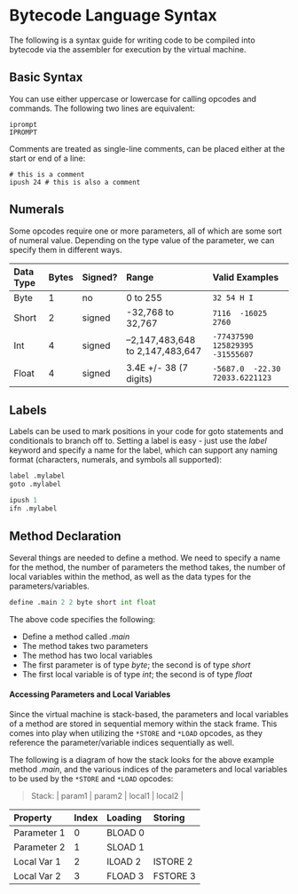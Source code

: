 # Bytecode Language Syntax

The following is a syntax guide for writing code to be compiled into bytecode via the assembler for execution by the virtual machine.

## Basic Syntax

You can use either uppercase or lowercase for calling opcodes and commands. The following two lines are equivalent:

    iprompt
    IPROMPT

Comments are treated as single-line comments, can be placed either at the start or end of a line:

    # this is a comment
    ipush 24 # this is also a comment

## Numerals

Some opcodes require one or more parameters, all of which are some sort of numeral value. Depending on the type value of the parameter, we can specify them in different ways.

Data Type | Bytes | Signed? | Range | Valid Examples
:--- | :--- | :--- | :--- | :---
Byte | 1 | no | 0 to 255 | `32 54 H I`
Short | 2 | signed | -32,768 to 32,767 | `7116  -16025  2760`
Int | 4 | signed | –2,147,483,648 to 2,147,483,647 | `-77437590  125829395  -31555607`
Float | 4 | signed | 3.4E +/- 38 (7 digits) | `-5687.0  -22.30  72033.6221123`

## Labels

Labels can be used to mark positions in your code for goto statements and conditionals to branch off to. Setting a label is easy - just use the *label* keyword and specify a name for the label, which can support any naming format (characters, numerals, and symbols all supported):

```python
label .mylabel
goto .mylabel

ipush 1
ifn .mylabel
```

## Method Declaration

Several things are needed to define a method. We need to specify a name for the method, the number of parameters the method takes, the number of local variables within the method, as well as the data types for the parameters/variables.

```python
define .main 2 2 byte short int float
```

The above code specifies the following:
- Define a method called *.main*
- The method takes two parameters
- The method has two local variables
- The first parameter is of type *byte*; the second is of type *short*
- The first local variable is of type *int*; the second is of type *float*

#### Accessing Parameters and Local Variables

Since the virtual machine is stack-based, the parameters and local variables of a method are stored in sequential memory within the stack frame. This comes into play when utilizing the `*STORE` and `*LOAD` opcodes, as they reference the parameter/variable indices sequentially as well.

The following is a diagram of how the stack looks for the above example method *.main*, and the various indices of the parameters and local variables to be used by the `*STORE` and `*LOAD` opcodes:

> Stack:
> |  param1  |  param2  |  local1  |  local2  |

Property | Index | Loading | Storing
:--- | :--- | :--- | :---
Parameter 1 | 0 | BLOAD 0 | |
Parameter 2 | 1 | SLOAD 1 | |
Local Var 1 | 2 | ILOAD 2 | ISTORE 2 |
Local Var 2 | 3 | FLOAD 3 | FSTORE 3 |
